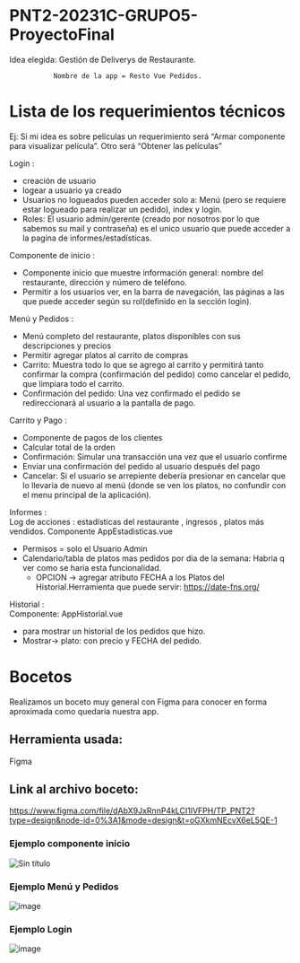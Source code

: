 # PNT2-20231C-GRUPO5-ProyectoFinal
Idea elegida: Gestión de Deliverys de Restaurante.

               Nombre de la app = Resto Vue Pedidos.
              
# Lista de los requerimientos técnicos
Ej: Si mi idea es sobre películas un requerimiento será “Armar componente para visualizar película”. Otro será “Obtener las películas”

Login :
  - creación de usuario
  - logear a usuario ya creado
  - Usuarios no logueados pueden acceder solo a: Menú (pero se requiere estar logueado para realizar un pedido), index y login.
  - Roles: El usuario admin/gerente (creado por nosotros por lo que sabemos su mail y contraseña) es el unico usuario que puede acceder a la pagina de informes/estadísticas.

Componente de inicio : 
  - Componente inicio que muestre información general: nombre del restaurante, dirección y número de teléfono.
  - Permitir a los usuarios ver, en la barra de navegación, las páginas a las que puede acceder según su rol(definido en la sección login).

Menú y Pedidos : 
  - Menú completo del restaurante, platos disponibles con sus descripciones y precios
  - Permitir agregar platos al carrito de compras
  - Carrito: Muestra todo lo que se agrego al carrito y permitirá tanto confirmar la compra (confirmación del pedido) como cancelar el pedido, que limpiara todo el carrito.
  - Confirmación del pedido: Una vez confirmado el pedido se redireccionará al usuario a la pantalla de pago.

Carrito y Pago : 
  - Componente de pagos de los clientes 
  - Calcular total de la orden
  - Confirmación: Simular una transacción una vez que el usuario confirme
  - Enviar una confirmación del pedido al usuario después del pago
  - Cancelar: Si el usuario se arrepiente debería presionar en cancelar que lo llevaría de nuevo al menú (donde se ven los platos, no confundir con el menu principal de la aplicación).

Informes :<br />
Log de acciones : estadísticas del restaurante , ingresos , platos más vendidos. Componente AppEstadisticas.vue
  - Permisos = solo el Usuario Admin
  - Calendario/tabla de platos mas pedidos por dia de la semana: Habria q ver como se haria esta funcionalidad.
      - OPCION -> agregar atributo FECHA a los Platos del Historial.Herramienta que puede servir: https://date-fns.org/

Historial :<br />
Componente: AppHistorial.vue
  - para mostrar un historial de los pedidos que hizo.
  - Mostrar-> plato: con precio y FECHA del pedido.

# Bocetos
Realizamos un boceto muy general con Figma para conocer en forma aproximada como quedaria nuestra app.

## Herramienta usada:
Figma

## Link al archivo boceto:
https://www.figma.com/file/dAbX9JxRnnP4kLCI1lVFPH/TP_PNT2?type=design&node-id=0%3A1&mode=design&t=oGXkmNEcvX6eL5QE-1

### Ejemplo componente inicio
![Sin título](https://github.com/martinLisi82ORT/Proyecto_PagPedidosRestaurante/assets/111402719/d5143b72-40b8-4c76-b448-77787d02755a)

### Ejemplo Menú y Pedidos
![image](https://github.com/SimonF4/PNT2-20231C-GRUPO5-ProyectoFinal/assets/111466956/a0e4179c-bdfc-4282-b091-3c5bf9ed3152)

### Ejemplo Login
![image](https://github.com/SimonF4/PNT2-20231C-GRUPO5-ProyectoFinal/assets/111466956/a841e028-1c48-4545-ab5f-1331f1a994e6)
